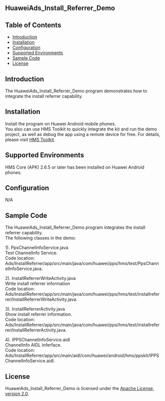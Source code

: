 ## HuaweiAds_Install_Referrer_Demo


## Table of Contents

 * [Introduction](#introduction)
 * [Installation](#installation)
 * [Configuration ](#configuration)
 * [Supported Environments](#supported-environments)
 * [Sample Code](#sample-code)
 * [License](#license)
 
 
## Introduction
The HuaweiAds_Install_Referrer_Demo program demonstrates how to integrate the install referrer capability.

## Installation
Install the program on Huawei Android mobile phones.
<br>You also can use HMS Toolkit to quickly integrate the kit and run the demo project, as well as debug the app using a remote device for free. For details, please visit [HMS Toolkit](https://developer.huawei.com/consumer/en/doc/development/Tools-Guides/getting-started-0000001077381096).</br>    
    
## Supported Environments
HMS Core (APK) 2.6.5 or later has been installed on Huawei Android phones.
	
## Configuration 
N/A
	
## Sample Code
The HuaweiAds_Install_Referrer_Demo program integrates the install referrer capability.
<br>The following classes in the demo:

1). PpsChannelInfoService.java
<br>Test ChannelInfo Service.
<br>Code location: Ads/InstallReferrer/app/src/main/java/com/huawei/pps/hms/test/PpsChannelInfoService.java.</br>
	
2). InstallReferrerWriteActivity.java
<br>Write install referrer information
<br>Code location: Ads/InstallReferrer/app/src/main/java/com/huawei/pps/hms/test/installreferrer/InstallReferrerWriteActivity.java.</br>
    
3). InstallReferrerActivity.java
<br>Show install referrer information.
<br>Code location: Ads/InstallReferrer/app/src/main/java/com/huawei/pps/hms/test/installreferrer/InstallReferrerActivity.java.</br>
	
4). IPPSChannelInfoService.aidl
<br>ChannelInfo AIDL inferface.
<br>Code location: Ads/InstallReferrer/app/src/main/aidl/com/huawei/android/hms/ppskit/IPPSChannelInfoService.aidl.</br>
    


##  License
HuaweiAds_Install_Referrer_Demo is licensed under the [Apache License, version 2.0](http://www.apache.org/licenses/LICENSE-2.0).
